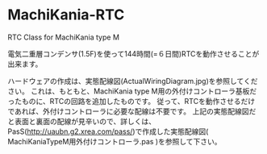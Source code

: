 # MachiKania-RTC
RTC Class for MachiKania type M

電気二重層コンデンサ(1.5F)を使って144時間(=６日間)RTCを動作させることが出来ます。

ハードウェアの作成は、実態配線図(ActualWiringDiagram.jpg)を参照してください。
これは、もともと、MachiKania type M用の外付けコントローラ基板だったものに、RTCの回路を追加したものです。
従って、RTCを動作させるだけであれば、外付けコントローラに必要な配線は不要です。
上記の実態配線図だと表面と裏面の配線が見辛いので、詳しくは、PasS(http://uaubn.g2.xrea.com/pass/)で作成した実態配線図( MachiKaniaTypeM用外付けコントローラ.pas )を参照して下さい。
